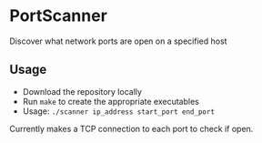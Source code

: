 # PortScanner
Discover what network ports are open on a specified host

## Usage
- Download the repository locally 
- Run `make` to create the appropriate executables 
- Usage: `./scanner ip_address start_port end_port`

Currently makes a TCP connection to each port to check if open. 